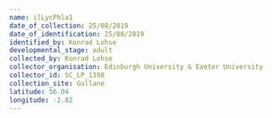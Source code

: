 ```yaml
---
name: ilLycPhla1
date_of_collection: 25/08/2019
date_of_identification: 25/08/2019
identified_by: Konrad Lohse
developmental_stage: adult
collected_by: Konrad Lohse
collector_organisation: Edinburgh University & Exeter University
collector_id: SC_LP_1398
collection_site: Gullane
latitude: 56.04
longitude: -2.82
---
```

